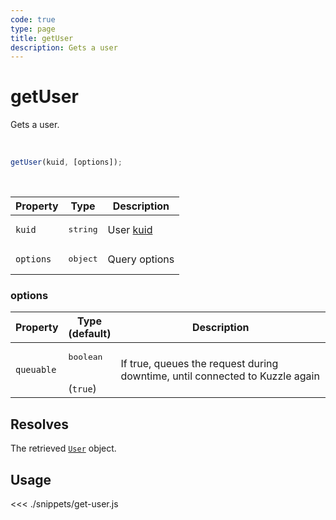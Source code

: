 ```yaml
---
code: true
type: page
title: getUser
description: Gets a user
---
```


# getUser

Gets a user.

<br />

```js
getUser(kuid, [options]);
```

<br />

| Property | Type | Description |
|--- |--- |--- |
| `kuid` | <pre>string</pre> | User [kuid](/core/2/guides/main-concepts/authentication#kuzzle-user-identifier-kuid) |
| `options` | <pre>object</pre> | Query options |

### options

| Property | Type<br />(default) | Description |
| --- | --- | --- |
| `queuable` | <pre>boolean</pre><br />(`true`) | If true, queues the request during downtime, until connected to Kuzzle again |

## Resolves

The retrieved [`User`](sdk/js/7/core-classes/user/introduction) object.

## Usage

<<< ./snippets/get-user.js
